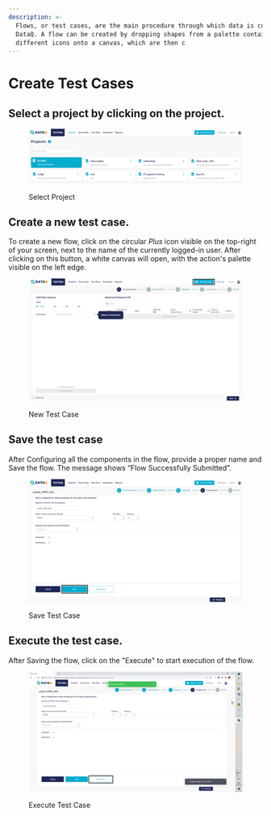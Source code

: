```yaml
---
description: >-
  Flows, or test cases, are the main procedure through which data is compared in
  DataQ. A flow can be created by dropping shapes from a palette containing
  different icons onto a canvas, which are then c
---
```


# Create Test Cases

## Select a project by clicking on the project.

<figure><img src="../../../.gitbook/assets/select_pjt.PNG" alt=""><figcaption><p>Select Project</p></figcaption></figure>

## Create a new test case.

To create a new flow, click on the circular _Plus_ icon visible on the top-right of your screen, next to the name of the currently logged-in user. After clicking on this button, a white canvas will open, with the action's palette visible on the left edge.

<figure><img src="../../../.gitbook/assets/new_tc.PNG" alt=""><figcaption><p>New Test Case</p></figcaption></figure>

## Save the test case

After Configuring all the components in the flow, provide a proper name and Save the flow. The message shows “Flow Successfully Submitted”.



<figure><img src="../../../.gitbook/assets/save.PNG" alt=""><figcaption><p>Save Test Case</p></figcaption></figure>

## Execute the test case.

After Saving the flow, click on the "Execute" to start execution of the flow.

<figure><img src="../../../.gitbook/assets/Screenshot (476).png" alt=""><figcaption><p>Execute Test Case</p></figcaption></figure>
